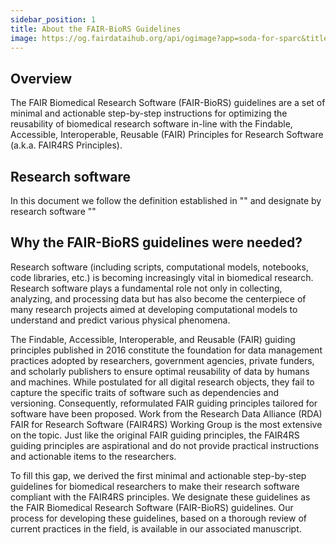 ```yaml
---
sidebar_position: 1
title: About the FAIR-BioRS Guidelines
image: https://og.fairdataihub.org/api/ogimage?app=soda-for-sparc&title=What%20is%20SODA%20for%20SPARC%3F&description=SODA%20(Software%20to%20Organize%20Data%20Automatically)%20for%20SPARC%20is%20a%20cross-platform%20desktop%20software%20that%20allows%20SPARC-funded%20researchers%20to%20easily%20comply%20with%20the%20FAIR%20SPARC%20Data%20curation%20and%20sharing%20guidelines.
---
```


## Overview

The FAIR Biomedical Research Software (FAIR-BioRS) guidelines are a set of minimal and actionable step-by-step instructions for optimizing the reusability of biomedical research software in-line with the Findable, Accessible, Interoperable, Reusable (FAIR) Principles for Research Software (a.k.a. FAIR4RS Principles).

## Research software

In this document we follow the definition established in "" and designate by research software ""

## Why the FAIR-BioRS guidelines were needed?

Research software (including scripts, computational models, notebooks, code libraries, etc.) is becoming increasingly vital in biomedical research. Research software plays a fundamental role not only in collecting, analyzing, and processing data but has also become the centerpiece of many research projects aimed at developing computational models to understand and predict various physical phenomena.

The Findable, Accessible, Interoperable, and Reusable (FAIR) guiding principles published in 2016 constitute the foundation for data management practices adopted by researchers, government agencies, private funders, and scholarly publishers to ensure optimal reusability of data by humans and machines. While postulated for all digital research objects, they fail to capture the specific traits of software such as dependencies and versioning. Consequently, reformulated FAIR guiding principles tailored for software have been proposed. Work from the Research Data Alliance (RDA) FAIR for Research Software (FAIR4RS) Working Group is the most extensive on the topic. Just like the original FAIR guiding principles, the FAIR4RS guiding principles are aspirational and do not provide practical instructions and actionable items to the researchers.

To fill this gap, we derived the first minimal and actionable step-by-step guidelines for biomedical researchers to make their research software compliant with the FAIR4RS principles. We designate these guidelines as the FAIR Biomedical Research Software (FAIR-BioRS) guidelines. Our process for developing these guidelines, based on a thorough review of current practices in the field, is available in our associated manuscript.

<PageFeedback />
